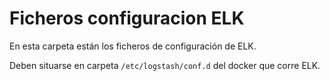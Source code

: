 # Ficheros configuracion ELK

En esta carpeta están los ficheros de configuración de
ELK.

Deben situarse en carpeta `/etc/logstash/conf.d` del docker que
corre ELK.

